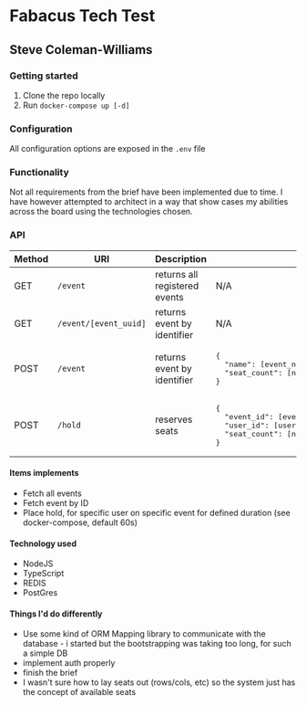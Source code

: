 # Fabacus Tech Test
## Steve Coleman-Williams

### Getting started
1. Clone the repo locally
2. Run `docker-compose up [-d]`

### Configuration
All configuration options are exposed in the `.env` file

### Functionality
Not all requirements from the brief have been implemented due to time. I have however attempted to architect in a way that show cases my abilities across the board using the technologies chosen.

### API
<table>
  <thead>
    <tr>
      <th>Method</th>
      <th>URI</th>
      <th>Description</th>
      <th>Body</th>
    </tr>
  </thead>

  <tbody>
    <tr>
      <td>GET</td>
      <td><code>/event</code></td>
      <td>returns all registered events</td>
      <td>N/A</td>
    </tr>
    <tr>
      <td>GET</td>
      <td><code>/event/[event_uuid]</code></td>
      <td>returns event by identifier</td>
      <td>N/A</td>
    </tr>
    <tr>
      <td>POST</td>
      <td><code>/event</code></td>
      <td>returns event by identifier</td>
      <td><pre>{
  "name": [event_name:string],
  "seat_count": [number_of_seats:internger > 0]
}</pre></td>
    </tr>
    <tr>
      <td>POST</td>
      <td><code>/hold</code></td>
      <td>reserves seats</td>
      <td><pre>{
  "event_id": [event identifier:uuid],
  "user_id": [user identifier:uuid],
  "seat_count": [number_of_seats:interger > 0]
}</pre></td>
    </tr>
  </tbody>
</table>


#### Items implements
* Fetch all events
* Fetch event by ID
* Place hold, for specific user on specific event for defined duration (see docker-compose, default 60s)

#### Technology used
* NodeJS
* TypeScript
* REDIS
* PostGres

#### Things I'd do differently
* Use some kind of ORM Mapping library to communicate with the database - i started but the bootstrapping was taking too long, for such a simple DB
* implement auth properly
* finish the brief
* I wasn't sure how to lay seats out (rows/cols, etc) so the system just has the concept of available seats